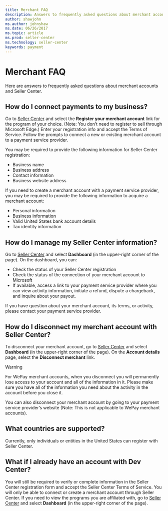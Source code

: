 ```yaml
---
title: Merchant FAQ
description: Answers to frequently asked questions about merchant accounts and Seller Center. 
author: shawjohn
ms.author: johnshaw
ms.date: 06/26/2017
ms.topic: article
ms.prod: seller-center
ms.technology: seller-center
keywords: payment
---
```


# Merchant FAQ

Here are answers to frequently asked questions about merchant accounts and Seller Center.


## How do I connect payments to my business?

Go to [Seller Center](https://seller.microsoft.com) and select the **Register your merchant account** link for the program of your choice. (Note: You don’t need to register to sell through Microsoft Edge.) Enter your registration info and accept the Terms of Service. Follow the prompts to connect a new or existing merchant account to a payment service provider. 

You may be required to provide the following information for Seller Center registration: 
* Business name 
* Business address  
* Contact information 
* Business website address 

If you need to create a merchant account with a payment service provider, you may be required to provide the following information to acquire a merchant account: 
* Personal information 
* Business information 
* Valid United States bank account details 
* Tax identity information 


## How do I manage my Seller Center information?

Go to [Seller Center](https://seller.microsoft.com) and select **Dashboard** (in the upper-right corner of the page). On the dashboard, you can: 

* Check the status of your Seller Center registration
* Check the status of the connection of your merchant account to Microsoft
* If available, access a link to your payment service provider where you can view activity information, initiate a refund, dispute a chargeback, and inquire about your payout.

If you have question about your merchant account, its terms, or activity, please contact your payment service provider.  



## How do I disconnect my merchant account with Seller Center?

To disconnect your merchant account, go to [Seller Center](https://seller.microsoft.com) and select **Dashboard** (in the upper-right corner of the page). On the **Account details** page, select the **Disconnect merchant** link.

> [!WARNING]
> For WePay merchant accounts, when you disconnect you will permanently lose access to your account and all of the information in it. Please make sure you have all of the information you need about the activity in the account before you close it.

You can also disconnect your merchant account by going to your payment service provider’s website (Note: This is not applicable to WePay merchant accounts).



## What countries are supported?

Currently, only individuals or entities in the United States can register with Seller Center.


## What if I already have an account with Dev Center? 

You will still be required to verify or complete information in the Seller Center registration form and accept the Seller Center Terms of Service. You will only be able to connect or create a merchant account through Seller Center. If you need to view the programs you are affiliated with, go to [Seller Center](https://seller.microsoft.com) and select **Dashboard** (in the upper-right corner of the page).



